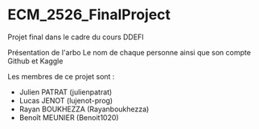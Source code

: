 # ECM_2526_FinalProject
Projet final dans le cadre du cours DDEFI

Présentation de l'arbo Le nom de chaque personne ainsi que son compte Github et Kaggle

Les membres de ce projet sont : 
  - Julien PATRAT (julienpatrat)
  - Lucas JENOT (lujenot-prog)
  - Rayan BOUKHEZZA (Rayanboukhezza)
  - Benoît MEUNIER (Benoit1020)
